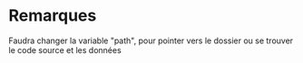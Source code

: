 # Remarques
Faudra changer la variable "path", pour pointer vers le dossier ou se trouver le code source et les données